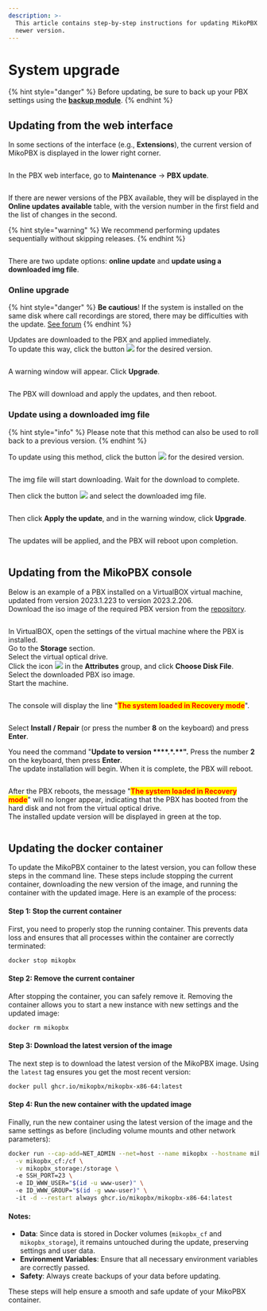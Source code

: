 ```yaml
---
description: >-
  This article contains step-by-step instructions for updating MikoPBX to a
  newer version.
---
```


# System upgrade

{% hint style="danger" %}
Before updating, be sure to back up your PBX settings using the [**backup module**](backup.md).
{% endhint %}

## Updating from the web interface <a href="#web_interface_update" id="web_interface_update"></a>

In some sections of the interface (e.g., **Extensions**), the current version of MikoPBX is displayed in the lower right corner.

<figure><img src="../../.gitbook/assets/MikoPBXupgrade_eng_1.png" alt=""><figcaption></figcaption></figure>

In the PBX web interface, go to **Maintenance** → **PBX update**.

<figure><img src="../../.gitbook/assets/MikoPBXupgrade_eng_2.png" alt=""><figcaption></figcaption></figure>

If there are newer versions of the PBX available, they will be displayed in the **Online updates** **available** table, with the version number in the first field and the list of changes in the second.

{% hint style="warning" %}
We recommend performing updates sequentially without skipping releases.
{% endhint %}

<figure><img src="../../.gitbook/assets/MikoPBXupgrade_eng_3.png" alt=""><figcaption></figcaption></figure>

There are two update options: **online update** and **update using a downloaded img file**.

### Online upgrade

{% hint style="danger" %}
**Be cautious**! If the system is installed on the same disk where call recordings are stored, there may be difficulties with the update. [See forum](https://qa.askozia.ru/5061/%D0%BF%D1%80%D0%BE%D0%BF%D0%B0%D0%B4%D0%B0%D0%B5%D1%82-%D1%80%D0%B0%D0%B7%D0%B4%D0%B5%D0%BB-%D0%BF%D0%BE%D1%81%D0%BB%D0%B5-%D0%BE%D0%B1%D0%BD%D0%BE%D0%B2%D0%BB%D0%B5%D0%BD%D0%B8%D1%8F-%D0%BD%D0%B0-6-7-7-31)
{% endhint %}

Updates are downloaded to the PBX and applied immediately.\
To update this way, click the button ![](../../.gitbook/assets/obnov\_ats\_3.png) for the desired version.

<figure><img src="../../.gitbook/assets/MikoPBXupgrade_eng_4.png" alt=""><figcaption></figcaption></figure>

A warning window will appear. Click **Upgrade**.

<figure><img src="../../.gitbook/assets/MikoPBXupgrade_eng_5.png" alt=""><figcaption></figcaption></figure>

The PBX will download and apply the updates, and then reboot.

### **Update using a downloaded img file**

{% hint style="info" %}
Please note that this method can also be used to roll back to a previous version.
{% endhint %}

To update using this method, click the button ![](../../.gitbook/assets/obnov\_ats\_6.png) for the desired version.

<figure><img src="../../.gitbook/assets/MikoPBXupgrade_eng_6.png" alt=""><figcaption></figcaption></figure>

The img file will start downloading. Wait for the download to complete.

Then click the button ![](../../.gitbook/assets/obnov\_ats\_8.png) and select the downloaded img file.

<figure><img src="../../.gitbook/assets/MikoPBXupgrade_eng_7.png" alt=""><figcaption></figcaption></figure>

Then click **Apply the update**, and in the warning window, click **Upgrade**.

<figure><img src="../../.gitbook/assets/MikoPBXupgrade_eng_8.png" alt=""><figcaption></figcaption></figure>

The updates will be applied, and the PBX will reboot upon completion.

<figure><img src="../../.gitbook/assets/MikoPBXupgrade_eng_9.png" alt=""><figcaption></figcaption></figure>

## Updating from the MikoPBX console <a href="#console_update" id="console_update"></a>

Below is an example of a PBX installed on a VirtualBOX virtual machine, updated from version 2023.1.223 to version 2023.2.206.\
Download the iso image of the required PBX version from the [repository](https://github.com/mikopbx/Core/releases).

<figure><img src="../../.gitbook/assets/MikoPBXupgrade_eng_10.png" alt=""><figcaption></figcaption></figure>

In VirtualBOX, open the settings of the virtual machine where the PBX is installed.\
Go to the **Storage** section.\
Select the virtual optical drive.\
Click the icon ![](../../.gitbook/assets/obnov\_kons\_1.png) in the **Attributes** group, and click **Choose Disk File**.\
Select the downloaded PBX iso image.\
Start the machine.

<figure><img src="../../.gitbook/assets/MikoPBXupgrade_eng_11.png" alt=""><figcaption></figcaption></figure>

The console will display the line "<mark style="color:red;">**The system loaded in Recovery mode**</mark>".

<figure><img src="../../.gitbook/assets/MikoPBXupgrade_eng_12.png" alt=""><figcaption></figcaption></figure>

Select **Install / Repair** (or press the number **8** on the keyboard) and press **Enter**.

You need the command "**Update to version \*\*\*\*.\*.\*\*".** Press the number **2** on the keyboard, then press **Enter**.\
The update installation will begin. When it is complete, the PBX will reboot.

<figure><img src="../../.gitbook/assets/MikoPBXupgrade_eng_13.png" alt=""><figcaption></figcaption></figure>

After the PBX reboots, the message "<mark style="color:red;">**The system loaded in Recovery mode**</mark>" will no longer appear, indicating that the PBX has booted from the hard disk and not from the virtual optical drive.\
The installed update version will be displayed in green at the top.

<figure><img src="../../.gitbook/assets/MikoPBXupgrade_eng_14.png" alt=""><figcaption></figcaption></figure>

## Updating the docker container <a href="#docker-upgrade" id="docker-upgrade"></a>

To update the MikoPBX container to the latest version, you can follow these steps in the command line. These steps include stopping the current container, downloading the new version of the image, and running the container with the updated image. Here is an example of the process:

#### Step 1: Stop the current container

First, you need to properly stop the running container. This prevents data loss and ensures that all processes within the container are correctly terminated:

```bash
docker stop mikopbx
```

#### Step 2: Remove the current container

After stopping the container, you can safely remove it. Removing the container allows you to start a new instance with new settings and the updated image:

```bash
docker rm mikopbx
```

#### Step 3: Download the latest version of the image

The next step is to download the latest version of the MikoPBX image. Using the `latest` tag ensures you get the most recent version:

```bash
docker pull ghcr.io/mikopbx/mikopbx-x86-64:latest
```

#### Step 4: Run the new container with the updated image

Finally, run the new container using the latest version of the image and the same settings as before (including volume mounts and other network parameters):

```bash
docker run --cap-add=NET_ADMIN --net=host --name mikopbx --hostname mikopbx \
  -v mikopbx_cf:/cf \
  -v mikopbx_storage:/storage \ 
  -e SSH_PORT=23 \ 
  -e ID_WWW_USER="$(id -u www-user)" \ 
  -e ID_WWW_GROUP="$(id -g www-user)" \ 
  -it -d --restart always ghcr.io/mikopbx/mikopbx-x86-64:latest
```

#### Notes:

* **Data**: Since data is stored in Docker volumes (`mikopbx_cf` and `mikopbx_storage`), it remains untouched during the update, preserving settings and user data.
* **Environment Variables**: Ensure that all necessary environment variables are correctly passed.
* **Safety**: Always create backups of your data before updating.

These steps will help ensure a smooth and safe update of your MikoPBX container.
